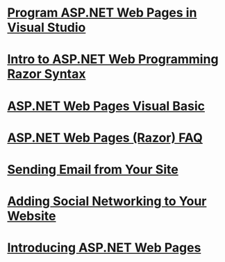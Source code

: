 # [Program ASP.NET Web Pages in Visual Studio](program-asp-net-web-pages-in-visual-studio.md)
# [Intro to ASP.NET Web Programming Razor Syntax](introducing-razor-syntax-c.md)
# [ASP.NET Web Pages Visual Basic](introducing-razor-syntax-vb.md)
# [ASP.NET Web Pages (Razor) FAQ](aspnet-web-pages-razor-faq.md)
# [Sending Email from Your Site](11-adding-email-to-your-web-site.md)
# [Adding Social Networking to Your Website](13-adding-social-networking-to-your-web-site.md)
# [Introducing ASP.NET Web Pages](introducing-aspnet-web-pages-2/toc.md)
